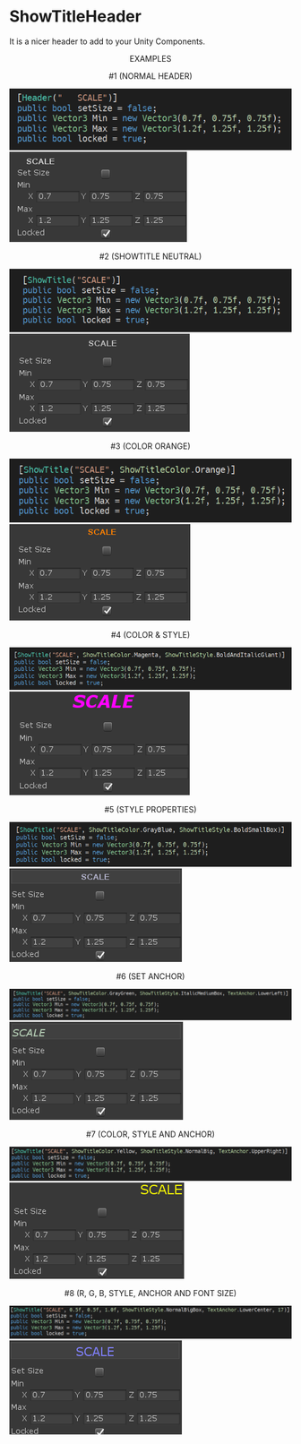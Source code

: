 # ShowTitleHeader
It is a nicer header to add to your Unity Components.

<p align="center"> EXAMPLES

<p align="center"> #1 (NORMAL HEADER) </p>

![](Plugins/ShowTitleHeader/Samples/1A.png)
![](Plugins/ShowTitleHeader/Samples/1B.png)

<p align="center"> #2 (SHOWTITLE NEUTRAL) </p>

![](Plugins/ShowTitleHeader/Samples/2A.png)
![](Plugins/ShowTitleHeader/Samples/2B.png)

<p align="center"> #3 (COLOR ORANGE) </p>

![](Plugins/ShowTitleHeader/Samples/3A.png)
![](Plugins/ShowTitleHeader/Samples/3B.png)

<p align="center"> #4  (COLOR & STYLE) </p>

![](Plugins/ShowTitleHeader/Samples/4A.png)
![](Plugins/ShowTitleHeader/Samples/4B.png)

<p align="center"> #5 (STYLE PROPERTIES) </p>

![](Plugins/ShowTitleHeader/Samples/5A.png)
![](Plugins/ShowTitleHeader/Samples/5B.png)

<p align="center"> #6 (SET ANCHOR) </p>

![](Plugins/ShowTitleHeader/Samples/6A.png)
![](Plugins/ShowTitleHeader/Samples/6B.png)

<p align="center"> #7 (COLOR, STYLE AND ANCHOR) </p>

![](Plugins/ShowTitleHeader/Samples/7A.png)
![](Plugins/ShowTitleHeader/Samples/7B.png)

<p align="center"> #8 (R, G, B, STYLE, ANCHOR AND FONT SIZE) </p>

![](Plugins/ShowTitleHeader/Samples/8A.png)
![](Plugins/ShowTitleHeader/Samples/8B.png)




